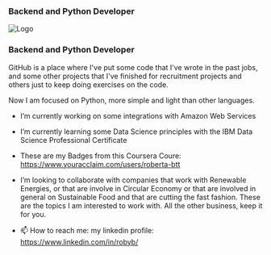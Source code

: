 ### Backend and Python Developer
![Logo](https://media-exp1.licdn.com/dms/image/C4E16AQHuS2GXkScsDQ/profile-displaybackgroundimage-shrink_200_800/0?e=1608768000&v=beta&t=es8ER5yrtM98sNBOu4nSqpt737LQpmE96NpXYMvGSOY)
### Backend and Python Developer


GitHub is a place where I've put some code that I've wrote in the past jobs, and some other
projects that I've finished for recruitment projects and others just to keep doing exercises on the code.

Now I am focused on Python,
more simple and light than other languages.

- I’m currently working on some integrations with Amazon Web Services
- I’m currently learning some Data Science principles with the IBM Data Science Professional Certificate
- These are my Badges from this Coursera Coure: https://www.youracclaim.com/users/roberta-btt
-  I’m looking to collaborate with companies that work with Renewable Energies, or that are involve in Circular Economy or that are involved
in general on Sustainable Food and that are cutting the fast fashion.
These are the topics I am interested to work with.
All the other business, keep it for you.

- 📫 How to reach me: my linkedin profile: https://www.linkedin.com/in/robyb/

<!--
**RobertaBtt/RobertaBtt** is a ✨ _special_ ✨ repository because its `README.md` (this file) appears on your GitHub profile.



